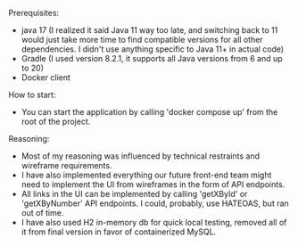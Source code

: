 Prerequisites: 
 - java 17 (I realized it said Java 11 way too late, and switching back to 11 would just take more time 
to find compatible versions for all other dependencies. I didn't use anything specific to Java 11+ in actual code)
 - Gradle (I used version 8.2.1, it supports all Java versions from 6 and up to 20)
 - Docker client

How to start:
 - You can start the application by calling 'docker compose up' from the root of the project.

Reasoning: 
 - Most of my reasoning was influenced by technical restraints and wireframe requirements.
 - I have also implemented everything our future front-end team might need to implement the UI from wireframes 
in the form of API endpoints.
 - All links in the UI can be implemented by calling 'getXById' or 'getXByNumber' API endpoints. 
I could, probably, use HATEOAS, but ran out of time. 
 - I have also used H2 in-memory db for quick local testing, removed all of it from final version 
in favor of containerized MySQL. 